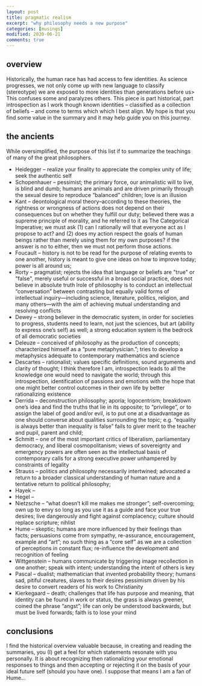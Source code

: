 ```yaml
---
layout: post
title: pragmatic realism 
excerpt: "why philosophy needs a new purpose"
categories: [musings]
modified: 2020-06-21
comments: true
---
```


## overview
Historically, the human race has had access to few identities. As science progresses, we not only come up with new language to classify (stereotype) we are exposed to more identities than generations before us> This confuses some and paralyzes others. This piece is part historical, part introspection as I work though known identities – classified as a collection of beliefs – and come to terms which which I best align. My hope is that you find some value in the summary and it may help guide you on this journey.

## the ancients 
While oversimplified, the purpose of this list if to summarize the teachings of many of the great philosophers. 

* Heidegger – realize your finality to appreciate the complex unity of life; seek the authentic self     
* Schopenhauer – pessimist; the primary force, our animalistic will to live, is blind and dumb; humans are animals and are driven primarily through the sexual desire to reproduce “balanced” children; love is an illusion  
* Kant – deontological moral theory–according to these theories, the rightness or wrongness of actions does not depend on their consequences but on whether they fulfill our duty; believed there was a supreme principle of morality, and he referred to it as The Categorical Imperative; we must ask (1) can I rationally will that everyone act as I propose to act? and (2) does my action respect the goals of human beings rather than merely using them for my own purposes? if the answer is no to either, then we must not perform those actions.
* Foucault – history is not to be read for the purpose of relating events to one another, history is meant to give one ideas on how to improve today; power is all around us;  
* Rorty – pragmatist; rejects the idea that language or beliefs are "true" or "false", merely useful or successful in a broad social practice, does not believe in absolute truth lrole of philosophy is to conduct an intellectual “conversation” between contrasting but equally valid forms of intellectual inquiry—including science, literature, politics, religion, and many others—with the aim of achieving mutual understanding and resolving conflicts
* Dewey – strong believer in the democratic system, in order for societies to progress, students need to learn, not just the sciences, but art (ability to express one’s self) as well; a strong education system is the bedrock of all democratic societies 
* Deleuze – conceived of philosophy as the production of concepts; characterized himself as a “pure metaphysician.”; tries to develop a metaphysics adequate to contemporary mathematics and science
* Descartes – rationalist; values specific definitions, sound arguments and clarity of thought; I think therefore I am, introspection leads to all the knowledge one would need to navigate the world; through this introspection, identification of passions and emotions with the hope that one might better control outcomes in their own life by better rationalizing existence    
* Derrida – deconstruction philosophy; aporia; logocentrism; breakdown one’s idea and find the truths that lie in its opposite; to “privilege”, or to assign the label of good and/or evil, is to put one at a disadvantage as one should converse about qualities surrounding the topic; e.g. “equality is always better than inequality is false” fails to giver merit to the teacher and pupil, parent and child;  
* Schmitt – one of the most important critics of liberalism, parliamentary democracy, and liberal cosmopolitanism; views of sovereignty and emergency powers are often seen as the intellectual basis of contemporary calls for a strong executive power unhampered by constraints of legality
* Strauss – politics and philosophy necessarily intertwined; advocated a return to a broader classical understanding of human nature and a tentative return to political philosophy; 
* Hayek – 
* Hegel – 
* Nietzsche – “what doesn’t kill me makes me stronger”; self-overcoming; own up to envy so long as you use it as a guide and face your true desires; live dangerously and fight against complacency; culture should replace scripture; nihlist  
* Hume – skeptic; humans are more influenced by their feelings than facts; persuasions come from sympathy, re-assurance, encouragement, example and “art”; no such thing as a “core self” as we are a collection of perceptions in constant flux; re-influence the development and recognition of feeling
* Wittgenstein – humans communicate by triggering image recollection in one another; speak with intent; understanding the intent of others is key 
* Pascal – dualist; mathematician that invented probability theory; humans sad, pitiful creatures, slaves to their desires pessimism driven by his desire to convert readers of his work to Christianity  
* Kierkegaard – death; challenges that life has purpose and meaning, that identity can be found in work or status, the grass is always greener, coined the phrase “angst”; life can only be understood backwards, but must be lived forwards; faith is to lose your mind

## conclusions 
I find the historical overview valuable because, in creating and reading the summaries, you (I) get a feel for which statements resonate with you personally. It is about recognizing then rationalizing your emotional responses to things and then accepting or rejecting it on the basis of your ideal future self (should you have one). I suppose that means I am a fan of Hume… 
